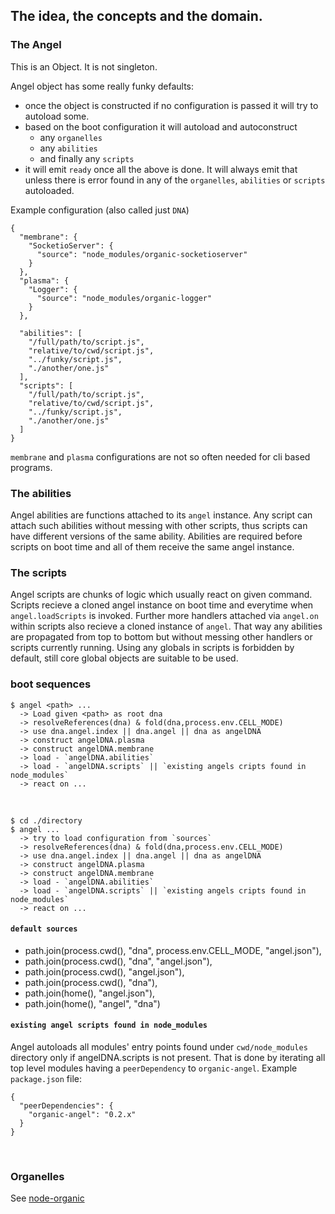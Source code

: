 ## The idea, the concepts and the domain.

### The Angel

This is an Object. It is not singleton.

Angel object has some really funky defaults:

* once the object is constructed if no configuration is passed it will try to autoload some.
* based on the boot configuration it will autoload and autoconstruct 
  * any `organelles`
  * any `abilities` 
  * and finally any `scripts`
* it will emit `ready` once all the above is done. It will always emit that unless there is 
error found in any of the `organelles`, `abilities` or `scripts` autoloaded.

Example configuration (also called just `DNA`)

    {
      "membrane": {
        "SocketioServer": {
          "source": "node_modules/organic-socketioserver"
        }
      },
      "plasma": {
        "Logger": {
          "source": "node_modules/organic-logger"
        }
      },
      
      "abilities": [
        "/full/path/to/script.js",
        "relative/to/cwd/script.js",
        "../funky/script.js",
        "./another/one.js"
      ],
      "scripts": [
        "/full/path/to/script.js",
        "relative/to/cwd/script.js",
        "../funky/script.js",
        "./another/one.js"
      ]
    }

`membrane` and `plasma` configurations are not so often needed for cli based programs.

### The abilities

Angel abilities are functions attached to its `angel` instance. Any script can attach such
abilities without messing with other scripts, thus scripts can have different versions of the same ability. Abilities are required before scripts on boot time and all of them receive the same angel instance. 

### The scripts

Angel scripts are chunks of logic which usually react on given command.
Scripts recieve a cloned angel instance on boot time and everytime when `angel.loadScripts` is invoked. Further more handlers attached via `angel.on` within scripts also recieve a cloned instance of `angel`. That way any abilities are propagated from top to bottom but without messing 
other handlers or scripts currently running. Using any globals in scripts is forbidden by default, still core global objects are suitable to be used.

### boot sequences

    $ angel <path> ...
      -> Load given <path> as root dna
      -> resolveReferences(dna) & fold(dna,process.env.CELL_MODE)
      -> use dna.angel.index || dna.angel || dna as angelDNA
      -> construct angelDNA.plasma
      -> construct angelDNA.membrane
      -> load - `angelDNA.abilities`
      -> load - `angelDNA.scripts` || `existing angels cripts found in node_modules`
      -> react on ...
<br />

    $ cd ./directory
    $ angel ...
      -> try to load configuration from `sources`
      -> resolveReferences(dna) & fold(dna,process.env.CELL_MODE)
      -> use dna.angel.index || dna.angel || dna as angelDNA
      -> construct angelDNA.plasma
      -> construct angelDNA.membrane
      -> load - `angelDNA.abilities`
      -> load - `angelDNA.scripts` || `existing angels cripts found in node_modules`
      -> react on ...

#### `default sources`

  * path.join(process.cwd(), "dna", process.env.CELL_MODE, "angel.json"),
  * path.join(process.cwd(), "dna", "angel.json"),
  * path.join(process.cwd(), "angel.json"), 
  * path.join(process.cwd(), "dna"),
  * path.join(home(), "angel.json"),
  * path.join(home(), "angel", "dna")

#### `existing angel scripts found in node_modules`

Angel autoloads all modules' entry points found under `cwd/node_modules` directory only if angelDNA.scripts is not present. That is done by iterating all top level modules having a `peerDependency` to `organic-angel`. Example `package.json` file:

    {
      "peerDependencies": {
        "organic-angel": "0.2.x"
      }
    }
  
<br />

### Organelles

See [node-organic](https://github.com/VarnaLab/node-organic/tree/master/docs#organelles)
